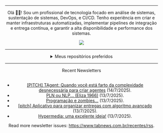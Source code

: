 <div align="center">
<hr>
<p>Olá 👋🏾! Sou um profissional de tecnologia focado em análise de sistemas, sustentação de sistemas, DevOps, e CI/CD. Tenho experiência em criar e manter infraestruturas automatizadas, implementar pipelines de integração e entrega contínua, e garantir a alta disponibilidade e performance dos sistemas.</p>
  <img src="https://media.giphy.com/media/yAGIvCiwPJn5C/giphy.gif">
<hr>
  <details>
  <summary>Meus repositórios preferidos</summary>
  <br />
  Alguns dos meus melhores repositórios:
  <br />
<br />
  <ul><li><a href=https://github.com/commitgeist/aluratube target="_blank" rel="noopener noreferrer">commitgeist/aluratube</a> (<b>0</b> ✨ and <b>0</b> 🍴): Aluratube - Desenvolvido durante a imersão React da Alura no final de 2022</li><li><a href=https://github.com/commitgeist/nlw-ia target="_blank" rel="noopener noreferrer">commitgeist/nlw-ia</a> (<b>0</b> ✨ and <b>0</b> 🍴): Projeto desenvolvido durante a NLW IA - Usando a API da OPENAI</li><li><a href=https://github.com/commitgeist/nlw-journey-ia target="_blank" rel="noopener noreferrer">commitgeist/nlw-journey-ia</a> (<b>0</b> ✨ and <b>0</b> 🍴): NLW IA - Agent de viagens usando python + langchain + GPT</li>
<li>More coming soon :).</li>
</ul>
  </details>
  <hr/>
    <summary>Recent Newsletters</summary>
  <br />
  <ul>
    <li><a href=https://www.tabnews.com.br/VictorTavernari/pitch-tagent-quando-voce-esta-farto-da-complexidade-desnecessaria-para-criar-agentes target="_blank" rel="noopener noreferrer">[PITCH] TAgent: Quando você está farto da complexidade desnecessária para criar agentes</a> (14/7/2025).</li><li><a href=https://www.tabnews.com.br/Drakalith/pln-ou-nlp target="_blank" rel="noopener noreferrer">PLN ou NLP... (Eliza 1966)</a> (13/7/2025).</li><li><a href=https://www.tabnews.com.br/adaLovelace/programacao-e-jogo-de-sobrevivencia-com-zombies-sera-que-vai-dar-certo target="_blank" rel="noopener noreferrer">Programação e zombies...</a> (13/7/2025).</li><li><a href=https://www.tabnews.com.br/paulocoutinho/pitch-aplicativo-para-organizar-entregas-com-algoritmo-avancado target="_blank" rel="noopener noreferrer">[pitch] Aplicativo para organizar entregas com algoritmo avançado</a> (13/7/2025).</li><li><a href=https://www.tabnews.com.br/filipeapdo/hypermedia-uma-excelente-ideia target="_blank" rel="noopener noreferrer">Hypermedia: uma excelente ideia!</a> (13/7/2025).</li>
  </ul>
<p>Read more newsletter issues: <a href="https://www.tabnews.com.br/recentes/rss">https://www.tabnews.com.br/recentes/rss</a>.</p>
  </details>
